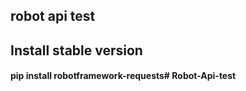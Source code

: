 ## robot api test
## Install stable version
#### pip install robotframework-requests# Robot-Api-test
